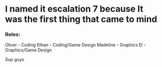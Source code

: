 # I named it escalation 7 because It was the first thing that came to mind

### Roles:
Oliver - Coding
Ethan - Coding/Game Design
Madeline - Graphics
El - Graphics/Game Design


Sup guys

